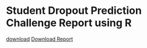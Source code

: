 # Student Dropout Prediction Challenge Report using R

[download](https://github.com/pooja-singh702/R-Project/blob/cda0f6d0884528bad8df6d1abe7ff779c5fd30b8/R-MarkdownPROJECT530REPORTFINAL8_final.docx)
[Download Report](https://github.com/pooja-singh702/R-Project/raw/cda0f6d0884528bad8df6d1abe7ff779c5fd30b8/R-MarkdownPROJECT530REPORTFINAL8_final.docx)
